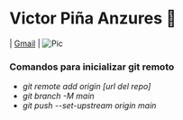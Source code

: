 # Victor Piña Anzures 🍍
| [Gmail](vicpanzu7@gmail.com) | ![Pic](Media/Vic_Pic.JPG)

### Comandos para inicializar git remoto

- _git remote add origin [url del repo]_
- _git branch -M main_
- _git push --set-upstream origin main_